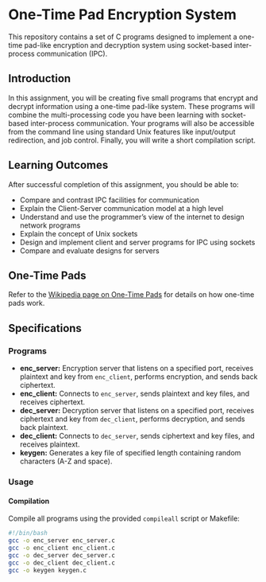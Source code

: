 # One-Time Pad Encryption System

This repository contains a set of C programs designed to implement a one-time pad-like encryption and decryption system using socket-based inter-process communication (IPC).

## Introduction

In this assignment, you will be creating five small programs that encrypt and decrypt information using a one-time pad-like system. These programs will combine the multi-processing code you have been learning with socket-based inter-process communication. Your programs will also be accessible from the command line using standard Unix features like input/output redirection, and job control. Finally, you will write a short compilation script.

## Learning Outcomes

After successful completion of this assignment, you should be able to:
- Compare and contrast IPC facilities for communication
- Explain the Client-Server communication model at a high level
- Understand and use the programmer’s view of the internet to design network programs
- Explain the concept of Unix sockets
- Design and implement client and server programs for IPC using sockets
- Compare and evaluate designs for servers

## One-Time Pads

Refer to the [Wikipedia page on One-Time Pads](https://en.wikipedia.org/wiki/One-time_pad) for details on how one-time pads work.

## Specifications

### Programs
- **enc_server:** Encryption server that listens on a specified port, receives plaintext and key from `enc_client`, performs encryption, and sends back ciphertext.
- **enc_client:** Connects to `enc_server`, sends plaintext and key files, and receives ciphertext.
- **dec_server:** Decryption server that listens on a specified port, receives ciphertext and key from `dec_client`, performs decryption, and sends back plaintext.
- **dec_client:** Connects to `dec_server`, sends ciphertext and key files, and receives plaintext.
- **keygen:** Generates a key file of specified length containing random characters (A-Z and space).

### Usage

#### Compilation

Compile all programs using the provided `compileall` script or Makefile:

```bash
#!/bin/bash
gcc -o enc_server enc_server.c
gcc -o enc_client enc_client.c
gcc -o dec_server dec_server.c
gcc -o dec_client dec_client.c
gcc -o keygen keygen.c
